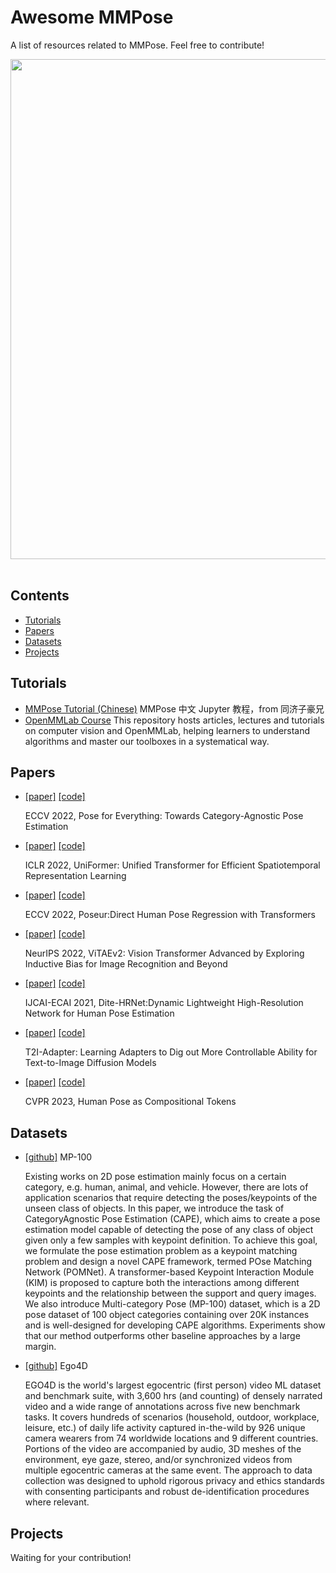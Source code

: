 # Awesome MMPose

A list of resources related to MMPose. Feel free to contribute!

<div align=center>
<img src="https://user-images.githubusercontent.com/13503330/231416285-5467d313-0732-4ada-97e1-12be6ec69a28.png" width="800"/>
</div><br/>

## Contents

- [Tutorials](#tutorials)
- [Papers](#papers)
- [Datasets](#datasets)
- [Projects](#projects)

## Tutorials

- [MMPose Tutorial (Chinese)](https://github.com/TommyZihao/MMPose_Tutorials)
  MMPose 中文 Jupyter 教程，from 同济子豪兄
- [OpenMMLab Course](https://github.com/open-mmlab/OpenMMLabCourse)
  This repository hosts articles, lectures and tutorials on computer vision and OpenMMLab, helping learners to understand algorithms and master our toolboxes in a systematical way.

## Papers

- [\[paper\]](https://arxiv.org/abs/2207.10387) [\[code\]](https://github.com/luminxu/Pose-for-Everything)

  ECCV 2022, Pose for Everything: Towards Category-Agnostic Pose Estimation

- [\[paper\]](https://arxiv.org/abs/2201.04676) [\[code\]](https://github.com/Sense-X/UniFormer)

  ICLR 2022, UniFormer: Unified Transformer for Efficient Spatiotemporal Representation Learning

- [\[paper\]](https://arxiv.org/abs/2201.07412) [\[code\]](https://github.com/aim-uofa/Poseur)

  ECCV 2022, Poseur:Direct Human Pose Regression with Transformers

- [\[paper\]](https://arxiv.org/abs/2106.03348) [\[code\]](https://github.com/ViTAE-Transformer/ViTAE-Transformer)

  NeurIPS 2022, ViTAEv2: Vision Transformer Advanced by Exploring Inductive Bias for Image Recognition and Beyond

- [\[paper\]](https://arxiv.org/abs/2204.10762) [\[code\]](https://github.com/ZiyiZhang27/Dite-HRNet)

  IJCAI-ECAI 2021, Dite-HRNet:Dynamic Lightweight High-Resolution Network for Human Pose Estimation

- [\[paper\]](https://arxiv.org/abs/2302.08453) [\[code\]](https://github.com/TencentARC/T2I-Adapter)

  T2I-Adapter: Learning Adapters to Dig out More Controllable Ability for Text-to-Image Diffusion Models

- [\[paper\]](https://arxiv.org/pdf/2303.11638.pdf) [\[code\]](https://github.com/Gengzigang/PCT)

  CVPR 2023, Human Pose as Compositional Tokens

## Datasets

- [\[github\]](https://github.com/luminxu/Pose-for-Everything) MP-100

  Existing works on 2D pose estimation mainly focus on a certain category, e.g. human, animal, and vehicle. However, there are lots of application scenarios that require detecting the poses/keypoints of the unseen class of objects. In this paper, we introduce the task of CategoryAgnostic Pose Estimation (CAPE), which aims to create a pose estimation model capable of detecting the pose of any class of object given only a few samples with keypoint definition. To achieve this goal, we formulate the pose estimation problem as a keypoint matching problem and design a novel CAPE framework, termed POse Matching Network (POMNet). A transformer-based Keypoint Interaction Module (KIM) is proposed to capture both the interactions among different keypoints and the relationship between the support and query images. We also introduce Multi-category Pose (MP-100) dataset, which is a 2D pose dataset of 100 object categories containing over 20K instances and is well-designed for developing CAPE algorithms. Experiments show that our method outperforms other baseline approaches by a large margin.

- [\[github\]](https://github.com/facebookresearch/Ego4d/) Ego4D

  EGO4D is the world's largest egocentric (first person) video ML dataset and benchmark suite, with 3,600 hrs (and counting) of densely narrated video and a wide range of annotations across five new benchmark tasks. It covers hundreds of scenarios (household, outdoor, workplace, leisure, etc.) of daily life activity captured in-the-wild by 926 unique camera wearers from 74 worldwide locations and 9 different countries. Portions of the video are accompanied by audio, 3D meshes of the environment, eye gaze, stereo, and/or synchronized videos from multiple egocentric cameras at the same event. The approach to data collection was designed to uphold rigorous privacy and ethics standards with consenting participants and robust de-identification procedures where relevant.

## Projects

Waiting for your contribution!
